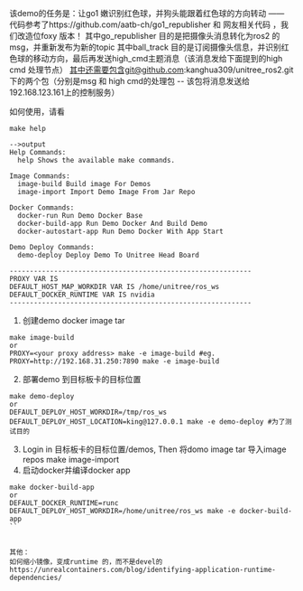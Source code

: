 该demo的任务是：让go1 嫩识别红色球，并狗头能跟着红色球的方向转动 —— 代码参考了https://github.com/aatb-ch/go1_republisher 和 网友相关代码 ，我们改造位foxy 版本！
其中go_republisher 目的是把摄像头消息转化为ros2 的msg，并重新发布为新的topic 
其中ball_track 目的是订阅摄像头信息，并识别红色球的移动方向，最后再发送high_cmd主题消息（该消息发给下面提到的high cmd 处理节点）
其中还需要包含git@github.com:kanghua309/unitree_ros2.git 下的两个包（分别是msg 和 high cmd的处理包 -- 该包将消息发送给192.168.123.161上的控制服务）

如何使用，请看
```
make help

-->output
Help Commands:
  help Shows the available make commands.

Image Commands:
  image-build Build image For Demos
  image-import Import Demo Image From Jar Repo 

Docker Commands:
  docker-run Run Demo Docker Base 
  docker-build-app Run Demo Docker And Build Demo
  docker-autostart-app Run Demo Docker With App Start

Demo Deploy Commands:
  demo-deploy Deploy Demo To Unitree Head Board

------------------------------------------------------------
PROXY VAR IS 
DEFAULT_HOST_MAP_WORKDIR VAR IS /home/unitree/ros_ws
DEFAULT_DOCKER_RUNTIME VAR IS nvidia
------------------------------------------------------------
```

1. 创建demo docker image tar 
```
make image-build 
or 
PROXY=<your proxy address> make -e image-build #eg. PROXY=http://192.168.31.250:7890 make -e image-build
```
2. 部署demo 到目标板卡的目标位置
```
make demo-deploy
or
DEFAULT_DEPLOY_HOST_WORKDIR=/tmp/ros_ws DEFAULT_DEPLOY_HOST_LOCATION=king@127.0.0.1 make -e demo-deploy #为了测试目的
```
3. Login in 目标板卡的目标位置/demos, Then 将domo image tar 导入image repos
make image-import
4. 启动docker并编译docker app
```
make docker-build-app
or
DEFAULT_DOCKER_RUNTIME=runc DEFAULT_DEPLOY_HOST_WORKDIR=/home/unitree/ros_ws make -e docker-build-app
``


其他：
如何缩小镜像，变成runtime 的，而不是devel的
https://unrealcontainers.com/blog/identifying-application-runtime-dependencies/
